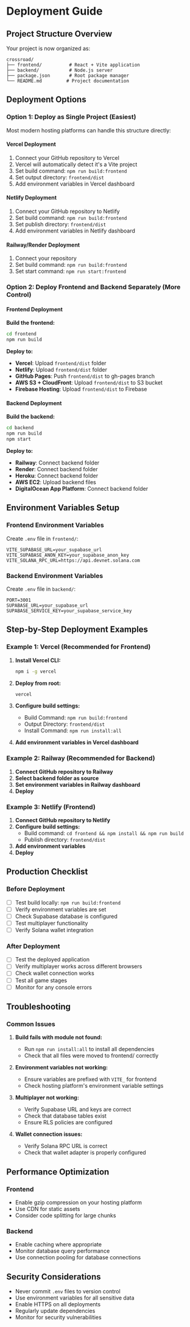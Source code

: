 # Deployment Guide

## Project Structure Overview

Your project is now organized as:
```
crossroad/
├── frontend/          # React + Vite application
├── backend/           # Node.js server
├── package.json       # Root package manager
└── README.md         # Project documentation
```

## Deployment Options

### Option 1: Deploy as Single Project (Easiest)

Most modern hosting platforms can handle this structure directly:

#### Vercel Deployment
1. Connect your GitHub repository to Vercel
2. Vercel will automatically detect it's a Vite project
3. Set build command: `npm run build:frontend`
4. Set output directory: `frontend/dist`
5. Add environment variables in Vercel dashboard

#### Netlify Deployment
1. Connect your GitHub repository to Netlify
2. Set build command: `npm run build:frontend`
3. Set publish directory: `frontend/dist`
4. Add environment variables in Netlify dashboard

#### Railway/Render Deployment
1. Connect your repository
2. Set build command: `npm run build:frontend`
3. Set start command: `npm run start:frontend`

### Option 2: Deploy Frontend and Backend Separately (More Control)

#### Frontend Deployment

**Build the frontend:**
```bash
cd frontend
npm run build
```

**Deploy to:**
- **Vercel**: Upload `frontend/dist` folder
- **Netlify**: Upload `frontend/dist` folder  
- **GitHub Pages**: Push `frontend/dist` to gh-pages branch
- **AWS S3 + CloudFront**: Upload `frontend/dist` to S3 bucket
- **Firebase Hosting**: Upload `frontend/dist` to Firebase

#### Backend Deployment

**Build the backend:**
```bash
cd backend
npm run build
npm start
```

**Deploy to:**
- **Railway**: Connect backend folder
- **Render**: Connect backend folder
- **Heroku**: Connect backend folder
- **AWS EC2**: Upload backend files
- **DigitalOcean App Platform**: Connect backend folder

## Environment Variables Setup

### Frontend Environment Variables
Create `.env` file in `frontend/`:
```env
VITE_SUPABASE_URL=your_supabase_url
VITE_SUPABASE_ANON_KEY=your_supabase_anon_key
VITE_SOLANA_RPC_URL=https://api.devnet.solana.com
```

### Backend Environment Variables
Create `.env` file in `backend/`:
```env
PORT=3001
SUPABASE_URL=your_supabase_url
SUPABASE_SERVICE_KEY=your_supabase_service_key
```

## Step-by-Step Deployment Examples

### Example 1: Vercel (Recommended for Frontend)

1. **Install Vercel CLI:**
   ```bash
   npm i -g vercel
   ```

2. **Deploy from root:**
   ```bash
   vercel
   ```

3. **Configure build settings:**
   - Build Command: `npm run build:frontend`
   - Output Directory: `frontend/dist`
   - Install Command: `npm run install:all`

4. **Add environment variables in Vercel dashboard**

### Example 2: Railway (Recommended for Backend)

1. **Connect GitHub repository to Railway**
2. **Select backend folder as source**
3. **Set environment variables in Railway dashboard**
4. **Deploy**

### Example 3: Netlify (Frontend)

1. **Connect GitHub repository to Netlify**
2. **Configure build settings:**
   - Build command: `cd frontend && npm install && npm run build`
   - Publish directory: `frontend/dist`
3. **Add environment variables**
4. **Deploy**

## Production Checklist

### Before Deployment
- [ ] Test build locally: `npm run build:frontend`
- [ ] Verify environment variables are set
- [ ] Check Supabase database is configured
- [ ] Test multiplayer functionality
- [ ] Verify Solana wallet integration

### After Deployment
- [ ] Test the deployed application
- [ ] Verify multiplayer works across different browsers
- [ ] Check wallet connection works
- [ ] Test all game stages
- [ ] Monitor for any console errors

## Troubleshooting

### Common Issues

1. **Build fails with module not found:**
   - Run `npm run install:all` to install all dependencies
   - Check that all files were moved to frontend/ correctly

2. **Environment variables not working:**
   - Ensure variables are prefixed with `VITE_` for frontend
   - Check hosting platform's environment variable settings

3. **Multiplayer not working:**
   - Verify Supabase URL and keys are correct
   - Check that database tables exist
   - Ensure RLS policies are configured

4. **Wallet connection issues:**
   - Verify Solana RPC URL is correct
   - Check that wallet adapter is properly configured

## Performance Optimization

### Frontend
- Enable gzip compression on your hosting platform
- Use CDN for static assets
- Consider code splitting for large chunks

### Backend
- Enable caching where appropriate
- Monitor database query performance
- Use connection pooling for database connections

## Security Considerations

- Never commit `.env` files to version control
- Use environment variables for all sensitive data
- Enable HTTPS on all deployments
- Regularly update dependencies
- Monitor for security vulnerabilities
